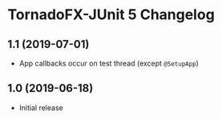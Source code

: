 # TornadoFX-JUnit 5 Changelog

## 1.1 (2019-07-01)

- App callbacks occur on test thread (except `@SetupApp`)

## 1.0 (2019-06-18)

- Initial release